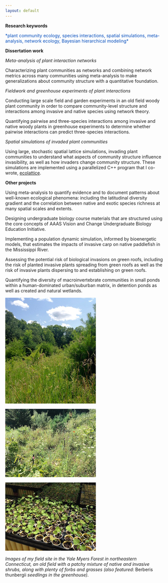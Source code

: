 ```yaml
---
layout: default
---
```


**Research keywords**

<span style="color:#044DBD;">
*plant community ecology, species interactions, spatial simulations, meta-analysis, network ecology, Bayesian hierarchical modeling*
</span>


**Dissertation work**

*Meta-analysis of plant interaction networks*

Characterizing plant communities as networks and combining network metrics across many communities using meta-analysis to make generalizations about community structure with a quantitative foundation.

*Fieldwork and greenhouse experiments of plant interactions*

Conducting large scale field and garden experiments in an old field woody plant community in order to compare community-level structure and interactions among invasive and native species using network theory.

Quantifying pairwise and three-species interactions among invasive and native woody plants in greenhouse experiments to determine whether pairwise interactions can predict three-species interactions.

*Spatial simulations of invaded plant communities*

Using large, stochastic spatial lattice simulations, invading plant communities to understand what aspects of community structure influence invasibility, as well as how invaders change community structure. These simulations are implemented using a parallelized C++ program that I co-wrote, [ecolattice](https://github.com/dsjamieson/ecolattice).


**Other projects**

Using meta-analysis to quantify evidence and to document patterns about well-known ecological phenomena: including the latitudinal diversity gradient and the correlation between native and exotic species richness at many spatial scales and extents.

Designing undergraduate biology course materials that are structured using the core concepts of AAAS Vision and Change Undergraduate Biology Education Initiative.

Implementing a population dynamic simulation, informed by bioenergetic models, that estimates the impacts of invasive carp on native paddlefish in the Mississippi River.

Assessing the potential risk of biological invasions on green roofs, including the risk of planted invasive plants spreading from green roofs as well as the risk of invasive plants dispersing to and establishing on green roofs.

Quantifying the diversity of macroinvertebrate communities in small ponds within a human-dominated urban/suburban matrix, in detention ponds as well as created and natural wetlands.

<p align = "center">

<img src="images/oldfield.jpg"><br>

<img src="images/oldfieldsetup.jpg"><br>

<img src="images/conetainers.jpg">

</p>

*Images of my field site in the Yale Myers Forest in northeastern Connecticut, an old field with a patchy mixture of native and invasive shrubs, along with plenty of forbs and grasses (also featured:* Berberis thunbergii *seedlings in the greenhouse).*
